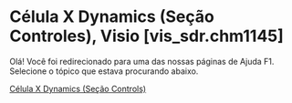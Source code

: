 
# Célula X Dynamics (Seção Controles), Visio [vis_sdr.chm1145]

Olá! Você foi redirecionado para uma das nossas páginas de Ajuda F1. Selecione o tópico que estava procurando abaixo.

[Célula X Dynamics (Seção Controls)](http://msdn.microsoft.com/library/9757dfb4-6d37-0517-17fe-7593ff12bbfe%28Office.15%29.aspx)
